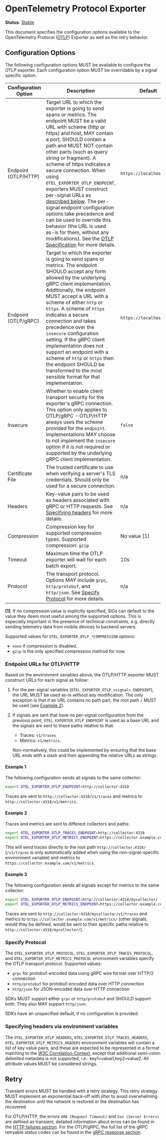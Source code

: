 # OpenTelemetry Protocol Exporter

**Status**: [Stable](../document-status.md)

This document specifies the configuration options available to the OpenTelemetry Protocol ([OTLP](https://github.com/open-telemetry/oteps/blob/main/text/0035-opentelemetry-protocol.md)) Exporter as well as the retry behavior.

## Configuration Options

The following configuration options MUST be available to configure the OTLP exporter. Each configuration option MUST be overridable by a signal specific option.

| Configuration Option | Description                                                  | Default           | Env variable                                                 |
| -------------------- | ------------------------------------------------------------ | ----------------- | ------------------------------------------------------------ |
| Endpoint (OTLP/HTTP) | Target URL to which the exporter is going to send spans or metrics. The endpoint MUST be a valid URL with scheme (http or https) and host, MAY contain a port, SHOULD contain a path and MUST NOT contain other parts (such as query string or fragment). A scheme of https indicates a secure connection. When using `OTEL_EXPORTER_OTLP_ENDPOINT`, exporters MUST construct per-signal URLs as  [described below](#per-signal-urls). The per-signal endpoint configuration options take precedence and can be used to override this behavior (the URL is used as-is for them, without any modifications). See the [OTLP Specification][otlphttp-req] for more details. | `https://localhost:4318` | `OTEL_EXPORTER_OTLP_ENDPOINT` `OTEL_EXPORTER_OTLP_TRACES_ENDPOINT` `OTEL_EXPORTER_OTLP_METRICS_ENDPOINT` |
| Endpoint (OTLP/gRPC) | Target to which the exporter is going to send spans or metrics. The endpoint SHOULD accept any form allowed by the underlying gRPC client implementation. Additionally, the endpoint MUST accept a URL with a scheme of either `http` or `https`. A scheme of `https` indicates a secure connection and takes precedence over the `insecure` configuration setting. If the gRPC client implementation does not support an endpoint with a scheme of `http` or `https` then the endpoint SHOULD be transformed to the most sensible format for that implementation. | `https://localhost:4317` | `OTEL_EXPORTER_OTLP_ENDPOINT` `OTEL_EXPORTER_OTLP_TRACES_ENDPOINT` `OTEL_EXPORTER_OTLP_METRICS_ENDPOINT` |
| Insecure             | Whether to enable client transport security for the exporter's gRPC connection. This option only applies to OTLP/gRPC - OTLP/HTTP always uses the scheme provided for the `endpoint`. Implementations MAY choose to not implement the `insecure` option if it is not required or supported by the underlying gRPC client implementation. | `false` | `OTEL_EXPORTER_OTLP_INSECURE` `OTEL_EXPORTER_OTLP_SPAN_INSECURE` `OTEL_EXPORTER_OTLP_METRIC_INSECURE` |
| Certificate File     | The trusted certificate to use when verifying a server's TLS credentials. Should only be used for a secure connection. | n/a               | `OTEL_EXPORTER_OTLP_CERTIFICATE` `OTEL_EXPORTER_OTLP_TRACES_CERTIFICATE` `OTEL_EXPORTER_OTLP_METRICS_CERTIFICATE` |
| Headers              | Key-value pairs to be used as headers associated with gRPC or HTTP requests. See [Specifying headers](./exporter.md#specifying-headers-via-environment-variables) for more details.                   | n/a               | `OTEL_EXPORTER_OTLP_HEADERS` `OTEL_EXPORTER_OTLP_TRACES_HEADERS` `OTEL_EXPORTER_OTLP_METRICS_HEADERS` |
| Compression          | Compression key for supported compression types. Supported compression: `gzip`| No value [1]          | `OTEL_EXPORTER_OTLP_COMPRESSION` `OTEL_EXPORTER_OTLP_TRACES_COMPRESSION` `OTEL_EXPORTER_OTLP_METRICS_COMPRESSION` |
| Timeout              | Maximum time the OTLP exporter will wait for each batch export. | 10s               | `OTEL_EXPORTER_OTLP_TIMEOUT` `OTEL_EXPORTER_OTLP_TRACES_TIMEOUT` `OTEL_EXPORTER_OTLP_METRICS_TIMEOUT` |
| Protocol             | The transport protocol. Options MAY include `grpc`, `http/protobuf`, and `http/json`. See [Specify Protocol](./exporter.md#specify-protocol) for more details. | n/a               | `OTEL_EXPORTER_OTLP_PROTOCOL` `OTEL_EXPORTER_OTLP_TRACES_PROTOCOL` `OTEL_EXPORTER_OTLP_METRICS_PROTOCOL` |

**[1]**: If no compression value is explicitly specified, SIGs can default to the value they deem
most useful among the supported options. This is especially important in the presence of technical constraints,
e.g. directly sending telemetry data from mobile devices to backend servers.

Supported values for `OTEL_EXPORTER_OTLP_*COMPRESSION` options:

- `none` if compression is disabled.
- `gzip` is the only specified compression method for now.

<a name="per-signal-urls"></a>

### Endpoint URLs for OTLP/HTTP

Based on the environment variables above, the OTLP/HTTP exporter MUST construct URLs
for each signal as follow:

1. For the per-signal variables (`OTEL_EXPORTER_OTLP_<signal>_ENDPOINT`), the URL
   MUST be used as-is without any modification. The only exception is that if an
   URL contains no path part, the root path `/` MUST be used (see [Example 2](#example-2)).
2. If signals are sent that have no per-signal configuration from the previous point,
   `OTEL_EXPORTER_OTLP_ENDPOINT` is used as a base URL and the signals are sent
   to these paths relative to that:

   * Traces: `v1/traces`
   * Metrics: `v1/metrics`.

   Non-normatively, this could be implemented by ensuring that the base URL ends with
   a slash and then appending the relative URLs as strings.

#### Example 1

The following configuration sends all signals to the same collector:

```bash
export OTEL_EXPORTER_OTLP_ENDPOINT=http://collector:4318
```

Traces are sent to `http://collector:4318/v1/traces` and metrics to
`http://collector:4318/v1/metrics`.

#### Example 2

Traces and metrics are sent to different collectors and paths:

```bash
export OTEL_EXPORTER_OTLP_TRACES_ENDPOINT=http://collector:4318
export OTEL_EXPORTER_OTLP_METRICS_ENDPOINT=https://collector.example.com/v1/metrics
```

This will send traces directly to the root path `http://collector:4318/`
(`/v1/traces` is only automatically added when using the non-signal-specific
environment variable) and metrics
to `https://collector.example.com/v1/metrics`.

#### Example 3

The following configuration sends all signals except for metrics to the same collector:

```bash
export OTEL_EXPORTER_OTLP_ENDPOINT=http://collector:4318/mycollector/
export OTEL_EXPORTER_OTLP_METRICS_ENDPOINT=https://collector.example.com/v1/metrics/
```

Traces are sent to `http://collector:4318/mycollector/v1/traces`
and metrics to `https://collector.example.com/v1/metrics/`
(other signals, would they be defined, would be sent to their specific paths
relative to `http://collector:4318/mycollector/`).

### Specify Protocol

The `OTEL_EXPORTER_OTLP_PROTOCOL`, `OTEL_EXPORTER_OTLP_TRACES_PROTOCOL`, and `OTEL_EXPORTER_OTLP_METRICS_PROTOCOL` environment variables specify the OTLP transport protocol. Supported values:

- `grpc` for protobuf-encoded data using gRPC wire format over HTTP/2 connection
- `http/protobuf` for protobuf-encoded data over HTTP connection
- `http/json` for JSON-encoded data over HTTP connection

SDKs MUST support either `grpc` or `http/protobuf` and SHOULD support both. They also MAY support `http/json`.

SDKs have an unspecified default, if no configuration is provided.

### Specifying headers via environment variables

The `OTEL_EXPORTER_OTLP_HEADERS`, `OTEL_EXPORTER_OTLP_TRACES_HEADERS`, `OTEL_EXPORTER_OTLP_METRICS_HEADERS` environment variables will contain a list of key value pairs, and these are expected to be represented in a format matching to the [W3C Correlation-Context](https://github.com/w3c/baggage/blob/master/baggage/HTTP_HEADER_FORMAT.md), except that additional semi-colon delimited metadata is not supported, i.e.: key1=value1,key2=value2. All attribute values MUST be considered strings.

## Retry

Transient errors MUST be handled with a retry strategy. This retry strategy MUST implement an exponential back-off with jitter to avoid overwhelming the destination until the network is restored or the destination has recovered.

For OTLP/HTTP, the errors `408 (Request Timeout)` and `5xx (Server Errors)` are defined as transient, detailed information about erros can be found in the [HTTP failures section](otlp.md#failures). For the OTLP/gRPC, the full list of the gRPC retryable status codes can be found in the [gRPC response section](otlp.md#otlpgrpc-response).

[otlphttp-req]: otlp.md#otlphttp-request
